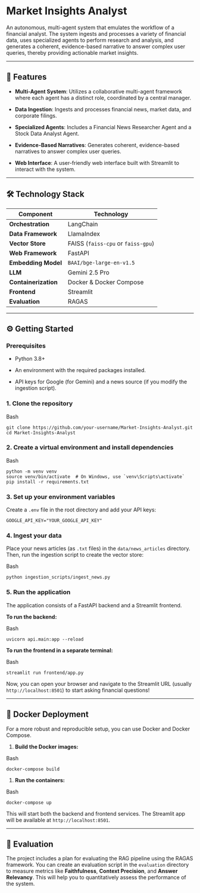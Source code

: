 Market Insights Analyst
=======================

An autonomous, multi-agent system that emulates the workflow of a financial analyst. The system ingests and processes a variety of financial data, uses specialized agents to perform research and analysis, and generates a coherent, evidence-based narrative to answer complex user queries, thereby providing actionable market insights.

* * * * *

🚀 Features
-----------

-   **Multi-Agent System**: Utilizes a collaborative multi-agent framework where each agent has a distinct role, coordinated by a central manager.

-   **Data Ingestion**: Ingests and processes financial news, market data, and corporate filings.

-   **Specialized Agents**: Includes a Financial News Researcher Agent and a Stock Data Analyst Agent.

-   **Evidence-Based Narratives**: Generates coherent, evidence-based narratives to answer complex user queries.

-   **Web Interface**: A user-friendly web interface built with Streamlit to interact with the system.

* * * * *

🛠️ Technology Stack
--------------------

| Component | Technology |
| --- | --- |
| **Orchestration** | LangChain |
| **Data Framework** | LlamaIndex |
| **Vector Store** | FAISS (`faiss-cpu` or `faiss-gpu`) |
| **Web Framework** | FastAPI |
| **Embedding Model** | `BAAI/bge-large-en-v1.5` |
| **LLM** | Gemini 2.5 Pro |
| **Containerization** | Docker & Docker Compose |
| **Frontend** | Streamlit |
| **Evaluation** | RAGAS |

* * * * *

⚙️ Getting Started
------------------

### Prerequisites

-   Python 3.8+

-   An environment with the required packages installed.

-   API keys for Google (for Gemini) and a news source (if you modify the ingestion script).

### 1\. Clone the repository

Bash

```
git clone https://github.com/your-username/Market-Insights-Analyst.git
cd Market-Insights-Analyst

```

### 2\. Create a virtual environment and install dependencies

Bash

```
python -m venv venv
source venv/bin/activate  # On Windows, use `venv\Scripts\activate`
pip install -r requirements.txt

```

### 3\. Set up your environment variables

Create a `.env` file in the root directory and add your API keys:

```
GOOGLE_API_KEY="YOUR_GOOGLE_API_KEY"

```

### 4\. Ingest your data

Place your news articles (as `.txt` files) in the `data/news_articles` directory. Then, run the ingestion script to create the vector store:

Bash

```
python ingestion_scripts/ingest_news.py

```

### 5\. Run the application

The application consists of a FastAPI backend and a Streamlit frontend.

**To run the backend:**

Bash

```
uvicorn api.main:app --reload

```

**To run the frontend in a separate terminal:**

Bash

```
streamlit run frontend/app.py

```

Now, you can open your browser and navigate to the Streamlit URL (usually `http://localhost:8501`) to start asking financial questions!

* * * * *

🚢 Docker Deployment
--------------------

For a more robust and reproducible setup, you can use Docker and Docker Compose.

1.  **Build the Docker images:**

Bash

```
docker-compose build

```

1.  **Run the containers:**

Bash

```
docker-compose up

```

This will start both the backend and frontend services. The Streamlit app will be available at `http://localhost:8501`.

* * * * *

🧪 Evaluation
-------------

The project includes a plan for evaluating the RAG pipeline using the RAGAS framework. You can create an evaluation script in the `evaluation` directory to measure metrics like **Faithfulness**, **Context Precision**, and **Answer Relevancy**. This will help you to quantitatively assess the performance of the system.